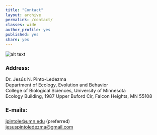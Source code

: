 ```yaml
---
title: "Contact"
layout: archive
permalink: /contact/
classes: wide
author_profile: yes
published: yes
share: yes
---
```


<style type="text/css">
  body{
  font-size: 11pt;
}
</style>

![alt text](https://github.com/jesusNPL/jesusnpl.github.io/blob/master/contacto2.jpg?raw=true)

### Address:  
Dr. Jesús N. Pinto-Ledezma   
Department of Ecology, Evolution and Behavior  
College of Biological Sciences, University of Minnesota    
Ecology Building, 1987 Upper Buford Cir, Falcon Heights, MN 55108  

### E-mails: 
[jpintole@umn.edu](mailto:jpintole@umn.edu) (preferred)   
[jesuspintoledezma@gmail.com](mailto:jesuspintoledezma@gmail.com)   

